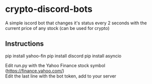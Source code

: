 # crypto-discord-bots
A simple iscord bot that changes it's status every 2 seconds with the current price of any stock (can be used for crypto)

## Instructions

pip install yahoo-fin
pip install discord
pip install asyncio

Edit run.py with the Yahoo Finance stock symbol (https://finance.yahoo.com/) \
Edit the last line with the bot token, add to your server
